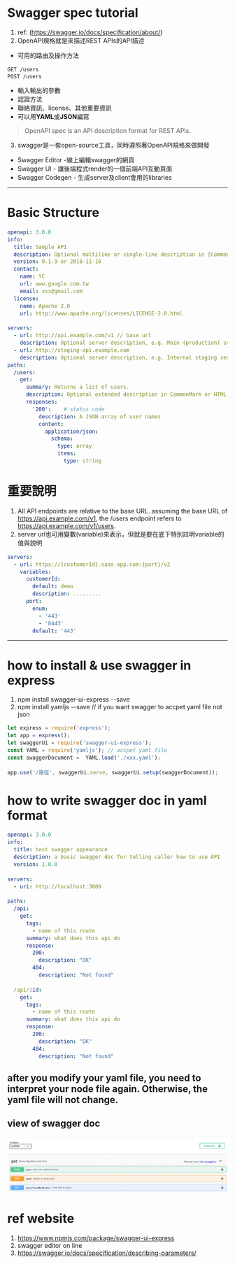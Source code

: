 # Swagger spec tutorial 
1. ref: (https://swagger.io/docs/specification/about/) 
2. OpenAPI規格就是來描述REST APIs的API描述
  - 可用的路由及操作方法
  ```
  GET /users
  POST /users
  ```
  - 輸入輸出的參數
  - 認證方法
  - 聯絡資訊、license、其他重要資訊
  - 可以用**YAML**或**JSON**編寫
> OpenAPI spec is an API description format for REST APIs.

3. swagger是一套open-source工具，同時遵照著OpenAPI規格來做開發
- Swagger Editor -線上編輯swagger的網頁
- Swagger UI - 讓後端程式render的一個前端API互動頁面
- Swagger Codegen - 生成server及client會用的libraries

---
# Basic Structure
```yaml
openapi: 3.0.0
info:
  title: Sample API
  description: Optional multiline or single-line description in [CommonMark](http://commonmark.org/help/) or HTML.
  version: 0.1.9 or 2018-11-16
  contact:
    name: YC
    url: www.google.com.tw
    email: xxx@gmail.com
  license:
    name: Apache 2.0
    url: http://www.apache.org/licenses/LICENSE-2.0.html
    
servers:
  - url: http://api.example.com/v1 // base url
    description: Optional server description, e.g. Main (production) server
  - url: http://staging-api.example.com
    description: Optional server description, e.g. Internal staging server for testing
paths:
  /users:
    get:
      summary: Returns a list of users.
      description: Optional extended description in CommonMark or HTML.
      responses:
        '200':    # status code
          description: A JSON array of user names
          content:
            application/json:
              schema: 
                type: array
                items: 
                  type: string
```
# 重要說明
1. All API endpoints are relative to the base URL. assuming the base URL of https://api.example.com/v1, the /users endpoint refers to https://api.example.com/v1/users.
2. server url也可用變數(variable)來表示，但就是要在底下特別註明variable的值與說明
```yaml
servers:
  - url: https://{customerId}.saas-app.com:{port}/v2
    variables:
      customerId:
        default: demo
        description: .........
      port:
        enum:
          - '443'
          - '8443'
        default: '443'
```

---
# how to install & use swagger in express 
1. npm install swagger-ui-express --save
2. npm install yamljs --save // if you want swagger to accpet yaml file not json
```javascript
let express = require('express');
let app = express();
let swaggerUi = require('swagger-ui-express');
const YAML = require('yamljs'); // accpet yaml file
const swaggerDocument =  YAML.load('./xxx.yaml');

app.use('/路徑', swaggerUi.serve, swaggerUi.setup(swaggerDocument));
```
# how to write swagger doc in yaml format
```yaml
openapi: 3.0.0
info:
  title: test swagger appearance
  description: a basic swagger doc for telling caller how to use API
  version: 1.0.0

servers:
  - uri: http://localhost:3000

paths:
  /api:
    get:
      tags:
        - name of this route
      summary: what does this api do
      response:
        200:
          description: "OK"
        404:
          description: "Not found"
          
  /api/:id:
    get:
      tags:
        - name of this route
      summary: what does this api do
      response:
        200:
          description: "OK"
        404:
          description: "Not found"
```        
## after you modify your yaml file, you need to interpret your node file again. Otherwise, the yaml file will not change.

## view of swagger doc
![Image of swaggerDoc](https://github.com/Adam9877/nodejs-express-practice/blob/master/images/swagger.gif)

# ref website
1. https://www.npmjs.com/package/swagger-ui-express
2. swagger editor on line
3. https://swagger.io/docs/specification/describing-parameters/
